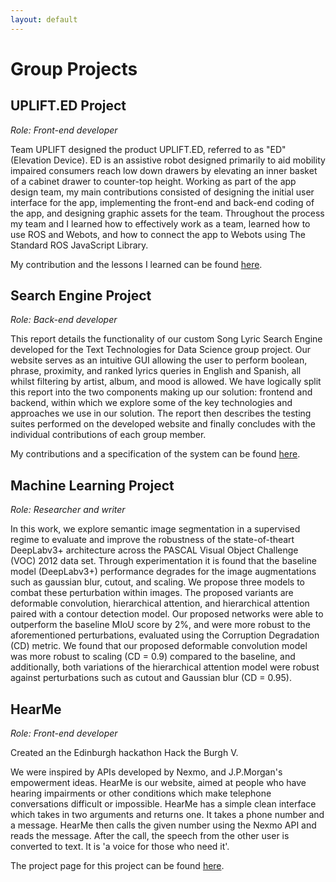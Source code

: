 ```yaml
---
layout: default
---
```


# Group Projects

## UPLIFT.ED Project
<em>Role: Front-end developer</em>

Team UPLIFT designed the product UPLIFT.ED, referred to as "ED" (Elevation Device). ED is an assistive robot designed primarily to aid mobility impaired consumers reach low down drawers by elevating an inner basket of a cabinet drawer to counter-top height. Working as part of the app design team, my main contributions consisted of designing the initial user interface for the app, implementing the front-end and back-end coding of the app, and designing graphic assets for the team. Throughout the process my team and I learned how to effectively work as a team, learned how to use ROS and Webots, and how to connect the app to Webots using The Standard ROS JavaScript Library.

My contribution and the lessons I learned can be found [here](https://nbviewer.org/github/moaylesbury/ED-Report/blob/main/s1751472-MichaelAylesbury-Group-15.pdf).

## Search Engine Project
<em>Role: Back-end developer</em>

This report details the functionality of our custom Song Lyric Search Engine developed for the Text Technologies for Data Science group project. Our website serves as an intuitive GUI allowing the user to perform boolean, phrase, proximity, and ranked lyrics queries in English and Spanish, all whilst filtering by artist, album, and mood is allowed. We have logically split this report into the two components making up our solution: frontend and backend, within which we explore some of the key technologies and approaches we use in our solution. The report then describes the testing suites performed on the developed website and finally concludes with the individual contributions of each group member.

My contributions and a specification of the system can be found [here]().



## Machine Learning Project
<em>Role: Researcher and writer</em>

In this work, we explore semantic image segmentation in a supervised regime to evaluate and improve the robustness of the state-of-theart DeepLabv3+ architecture across the PASCAL Visual Object Challenge (VOC) 2012 data set. Through experimentation it is found that the baseline model (DeepLabv3+) performance degrades for the image augmentations such as gaussian blur, cutout, and scaling. We propose three models to combat these perturbation within images. The proposed variants are deformable convolution, hierarchical attention, and hierarchical attention paired with a contour detection model. Our proposed networks were able to outperform the baseline MIoU score by 2%, and were more robust to the aforementioned perturbations, evaluated using the Corruption Degradation (CD) metric. We found that our proposed deformable convolution model was more robust to scaling (CD = 0.9) compared to the baseline, and additionally, both variations of the hierarchical attention model were robust against perturbations such as cutout and Gaussian blur (CD = 0.95).

## HearMe
<em>Role: Front-end developer</em>

Created an the Edinburgh hackathon Hack the Burgh V.

We were inspired by APIs developed by Nexmo, and J.P.Morgan's empowerment ideas. HearMe is our website, aimed at people who have hearing impairments or other conditions which make telephone conversations difficult or impossible. HearMe has a simple clean interface which takes in two arguments and returns one. It takes a phone number and a message. HearMe then calls the given number using the Nexmo API and reads the message. After the call, the speech from the other user is converted to text. It is 'a voice for those who need it'.

The project page for this project can be found [here](https://devpost.com/software/hear-me).
